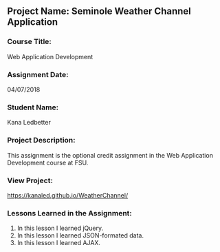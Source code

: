 ## Project Name:  Seminole Weather Channel Application

### Course Title:
Web Application Development

### Assignment Date:  
04/07/2018

### Student Name:  
Kana Ledbetter

### Project Description:
This assignment is the optional credit assignment in the Web Application Development course at FSU.


### View Project:
https://kanaled.github.io/WeatherChannel/


### Lessons Learned in the Assignment:
1. In this lesson I learned jQuery.
2. In this lesson I learned JSON-formated data.
3. In this lesson I learned AJAX.

